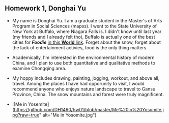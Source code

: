 ## Homework 1, Donghai Yu

+ My name is Donghai Yu. I am a graduate student in the Master's of Arts Program in Social Sciences (mapss). I went to the State University of New York at Buffalo, where Niagara Falls is. I didn't know until last year (my friends and I already felt tho), Buffalo is actually one of the best cities for ***Foodie*** [in this **World** link](http://www.nationalgeographic.com/travel/top-10/food-cities/). Forget about the snow, forget about the lack of entertainment activies, food is the only thing matters.

+ Academically, I'm interested in the environmental history of modern China, and I plan to use both quantitative and qualitative methods to examine Chongqing area. 

+ My hoppy includes drawing, painting, jogging, workout, and above all, travel. Among the places I have had opporunity to visit, I would recommend anyone who enjoys nature landscape to travel to Gansu Province, China. The snow mountains and forest were truly magnificent.

+ ![Me in Yosemite](https://github.com/DH1460/hw01/blob/master/Me%20in%20Yosomite.jpg?raw=true" alt="Me in Yosomite.jpg")